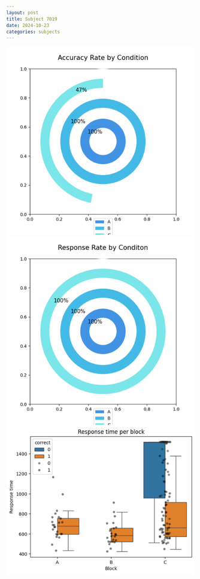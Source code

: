 ```yaml
---
layout: post
title: Subject 7019
date: 2024-10-23
categories: subjects
---
```


![](data/7019/run-20/7019_accuracy_rate.png)
![](data/7019/run-20/7019_response_rate.png)
![](data/7019/run-20/7019_rt.png)
